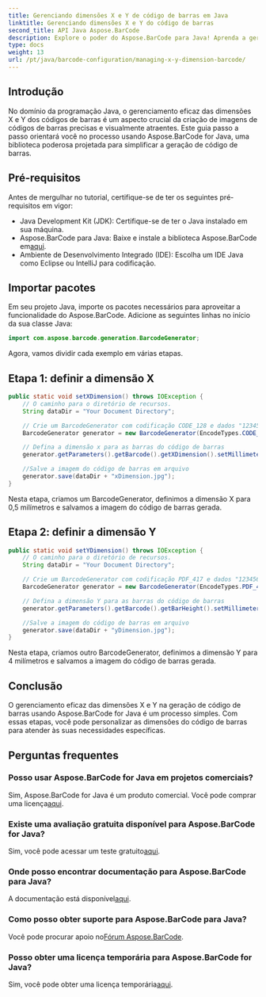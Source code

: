 ```yaml
---
title: Gerenciando dimensões X e Y de código de barras em Java
linktitle: Gerenciando dimensões X e Y do código de barras
second_title: API Java Aspose.BarCode
description: Explore o poder do Aspose.BarCode para Java! Aprenda a gerenciar dimensões X e Y sem esforço com nosso guia passo a passo. Aumente a precisão e o apelo visual.
type: docs
weight: 13
url: /pt/java/barcode-configuration/managing-x-y-dimension-barcode/
---
```


## Introdução

No domínio da programação Java, o gerenciamento eficaz das dimensões X e Y dos códigos de barras é um aspecto crucial da criação de imagens de códigos de barras precisas e visualmente atraentes. Este guia passo a passo orientará você no processo usando Aspose.BarCode for Java, uma biblioteca poderosa projetada para simplificar a geração de código de barras.

## Pré-requisitos

Antes de mergulhar no tutorial, certifique-se de ter os seguintes pré-requisitos em vigor:

- Java Development Kit (JDK): Certifique-se de ter o Java instalado em sua máquina.
-  Aspose.BarCode para Java: Baixe e instale a biblioteca Aspose.BarCode em[aqui](https://releases.aspose.com/barcode/java/).
- Ambiente de Desenvolvimento Integrado (IDE): Escolha um IDE Java como Eclipse ou IntelliJ para codificação.

## Importar pacotes

Em seu projeto Java, importe os pacotes necessários para aproveitar a funcionalidade do Aspose.BarCode. Adicione as seguintes linhas no início da sua classe Java:

```java
import com.aspose.barcode.generation.BarcodeGenerator;
```

Agora, vamos dividir cada exemplo em várias etapas.

## Etapa 1: definir a dimensão X

```java
public static void setXDimension() throws IOException {
    // O caminho para o diretório de recursos.
    String dataDir = "Your Document Directory";

    // Crie um BarcodeGenerator com codificação CODE_128 e dados "12345678"
    BarcodeGenerator generator = new BarcodeGenerator(EncodeTypes.CODE_128, "12345678");

    // Defina a dimensão x para as barras do código de barras
    generator.getParameters().getBarcode().getXDimension().setMillimeters(0.5f);

    //Salve a imagem do código de barras em arquivo
    generator.save(dataDir + "xDimension.jpg");
}
```

Nesta etapa, criamos um BarcodeGenerator, definimos a dimensão X para 0,5 milímetros e salvamos a imagem do código de barras gerada.

## Etapa 2: definir a dimensão Y

```java
public static void setYDimension() throws IOException {
    // O caminho para o diretório de recursos.
    String dataDir = "Your Document Directory";

    // Crie um BarcodeGenerator com codificação PDF_417 e dados "12345678"
    BarcodeGenerator generator = new BarcodeGenerator(EncodeTypes.PDF_417, "12345678");

    // Defina a dimensão Y para as barras do código de barras
    generator.getParameters().getBarcode().getBarHeight().setMillimeters(4);

    //Salve a imagem do código de barras em arquivo
    generator.save(dataDir + "yDimension.jpg");
}
```

Nesta etapa, criamos outro BarcodeGenerator, definimos a dimensão Y para 4 milímetros e salvamos a imagem do código de barras gerada.

## Conclusão

O gerenciamento eficaz das dimensões X e Y na geração de código de barras usando Aspose.BarCode for Java é um processo simples. Com essas etapas, você pode personalizar as dimensões do código de barras para atender às suas necessidades específicas.

## Perguntas frequentes

### Posso usar Aspose.BarCode for Java em projetos comerciais?
 Sim, Aspose.BarCode for Java é um produto comercial. Você pode comprar uma licença[aqui](https://purchase.aspose.com/buy).

### Existe uma avaliação gratuita disponível para Aspose.BarCode for Java?
 Sim, você pode acessar um teste gratuito[aqui](https://releases.aspose.com/).

### Onde posso encontrar documentação para Aspose.BarCode para Java?
 A documentação está disponível[aqui](https://reference.aspose.com/barcode/java/).

### Como posso obter suporte para Aspose.BarCode para Java?
 Você pode procurar apoio no[Fórum Aspose.BarCode](https://forum.aspose.com/c/barcode/13).

### Posso obter uma licença temporária para Aspose.BarCode for Java?
Sim, você pode obter uma licença temporária[aqui](https://purchase.aspose.com/temporary-license/).
